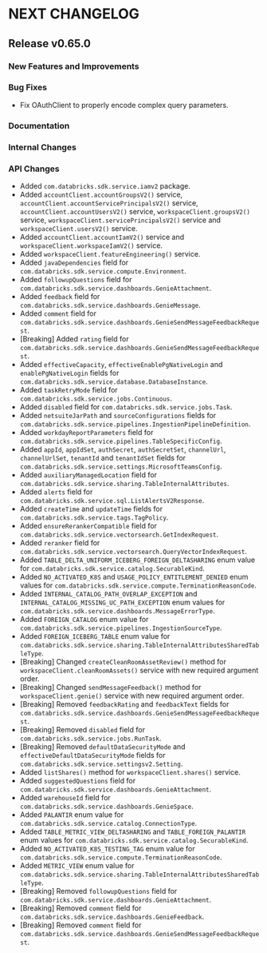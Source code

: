 # NEXT CHANGELOG

## Release v0.65.0

### New Features and Improvements

### Bug Fixes

* Fix OAuthClient to properly encode complex query parameters.

### Documentation

### Internal Changes

### API Changes
* Added `com.databricks.sdk.service.iamv2` package.
* Added `accountClient.accountGroupsV2()` service, `accountClient.accountServicePrincipalsV2()` service, `accountClient.accountUsersV2()` service, `workspaceClient.groupsV2()` service, `workspaceClient.servicePrincipalsV2()` service and `workspaceClient.usersV2()` service.
* Added `accountClient.accountIamV2()` service and `workspaceClient.workspaceIamV2()` service.
* Added `workspaceClient.featureEngineering()` service.
* Added `javaDependencies` field for `com.databricks.sdk.service.compute.Environment`.
* Added `followupQuestions` field for `com.databricks.sdk.service.dashboards.GenieAttachment`.
* Added `feedback` field for `com.databricks.sdk.service.dashboards.GenieMessage`.
* Added `comment` field for `com.databricks.sdk.service.dashboards.GenieSendMessageFeedbackRequest`.
* [Breaking] Added `rating` field for `com.databricks.sdk.service.dashboards.GenieSendMessageFeedbackRequest`.
* Added `effectiveCapacity`, `effectiveEnablePgNativeLogin` and `enablePgNativeLogin` fields for `com.databricks.sdk.service.database.DatabaseInstance`.
* Added `taskRetryMode` field for `com.databricks.sdk.service.jobs.Continuous`.
* Added `disabled` field for `com.databricks.sdk.service.jobs.Task`.
* Added `netsuiteJarPath` and `sourceConfigurations` fields for `com.databricks.sdk.service.pipelines.IngestionPipelineDefinition`.
* Added `workdayReportParameters` field for `com.databricks.sdk.service.pipelines.TableSpecificConfig`.
* Added `appId`, `appIdSet`, `authSecret`, `authSecretSet`, `channelUrl`, `channelUrlSet`, `tenantId` and `tenantIdSet` fields for `com.databricks.sdk.service.settings.MicrosoftTeamsConfig`.
* Added `auxiliaryManagedLocation` field for `com.databricks.sdk.service.sharing.TableInternalAttributes`.
* Added `alerts` field for `com.databricks.sdk.service.sql.ListAlertsV2Response`.
* Added `createTime` and `updateTime` fields for `com.databricks.sdk.service.tags.TagPolicy`.
* Added `ensureRerankerCompatible` field for `com.databricks.sdk.service.vectorsearch.GetIndexRequest`.
* Added `reranker` field for `com.databricks.sdk.service.vectorsearch.QueryVectorIndexRequest`.
* Added `TABLE_DELTA_UNIFORM_ICEBERG_FOREIGN_DELTASHARING` enum value for `com.databricks.sdk.service.catalog.SecurableKind`.
* Added `NO_ACTIVATED_K8S` and `USAGE_POLICY_ENTITLEMENT_DENIED` enum values for `com.databricks.sdk.service.compute.TerminationReasonCode`.
* Added `INTERNAL_CATALOG_PATH_OVERLAP_EXCEPTION` and `INTERNAL_CATALOG_MISSING_UC_PATH_EXCEPTION` enum values for `com.databricks.sdk.service.dashboards.MessageErrorType`.
* Added `FOREIGN_CATALOG` enum value for `com.databricks.sdk.service.pipelines.IngestionSourceType`.
* Added `FOREIGN_ICEBERG_TABLE` enum value for `com.databricks.sdk.service.sharing.TableInternalAttributesSharedTableType`.
* [Breaking] Changed `createCleanRoomAssetReview()` method for `workspaceClient.cleanRoomAssets()` service with new required argument order.
* [Breaking] Changed `sendMessageFeedback()` method for `workspaceClient.genie()` service with new required argument order.
* [Breaking] Removed `feedbackRating` and `feedbackText` fields for `com.databricks.sdk.service.dashboards.GenieSendMessageFeedbackRequest`.
* [Breaking] Removed `disabled` field for `com.databricks.sdk.service.jobs.RunTask`.
* [Breaking] Removed `defaultDataSecurityMode` and `effectiveDefaultDataSecurityMode` fields for `com.databricks.sdk.service.settingsv2.Setting`.
* Added `listShares()` method for `workspaceClient.shares()` service.
* Added `suggestedQuestions` field for `com.databricks.sdk.service.dashboards.GenieAttachment`.
* Added `warehouseId` field for `com.databricks.sdk.service.dashboards.GenieSpace`.
* Added `PALANTIR` enum value for `com.databricks.sdk.service.catalog.ConnectionType`.
* Added `TABLE_METRIC_VIEW_DELTASHARING` and `TABLE_FOREIGN_PALANTIR` enum values for `com.databricks.sdk.service.catalog.SecurableKind`.
* Added `NO_ACTIVATED_K8S_TESTING_TAG` enum value for `com.databricks.sdk.service.compute.TerminationReasonCode`.
* Added `METRIC_VIEW` enum value for `com.databricks.sdk.service.sharing.TableInternalAttributesSharedTableType`.
* [Breaking] Removed `followupQuestions` field for `com.databricks.sdk.service.dashboards.GenieAttachment`.
* [Breaking] Removed `comment` field for `com.databricks.sdk.service.dashboards.GenieFeedback`.
* [Breaking] Removed `comment` field for `com.databricks.sdk.service.dashboards.GenieSendMessageFeedbackRequest`.